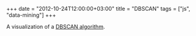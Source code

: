 +++
date = "2012-10-24T12:00:00+03:00"
title = "DBSCAN"
tags = ["js", "data-mining"]
+++

A visualization of a <a href="http://en.wikipedia.org/wiki/DBSCAN">DBSCAN algorithm</a>.

<!--more-->

<style>
    .post {
        max-width: none;
        width: 640px;
        padding: 0;
    }
</style>

<header>
	<nav id="menu"></nav>
	<div class="clear"></div>
</header>

<canvas id="canvas"></canvas>

<script src="/lib/dbscan/math.js"></script>
<script src="/lib/dbscan/utils.js"></script>

<script src="/lib/dbscan/base.js"></script>
<script src="/lib/dbscan/data.js"></script>

<script src="/lib/dbscan/grid.js"></script>

<script>

function loaded(){
	main.setSize(640, 640);

	button("Step",  $update);
	button("Run",   $run);
	button("Stop",  $stop);
	button("Reset", $reset);

	input("eps", 2);
	input("minPts", 2);

	main.reset();
	main.runRendering();
}

var conf = {
	main : {
		background : "#222",
		foreground : "#ddd",
	},
	data : {
		background : "#fff",
		foreground : "#222",
		radius : 15,
	},
	algorithm : {
		marking : 18,
	}
};

main.resetState = function(draw, size, state){
	state.data = clone(inputData);
	state.next = algorithm.init;
	draw.grid = new Grid($R(10,10,size.x-20,size.y-20), $R(0,10,10,0));
};

main.renderBase = function(draw, grid, size, state){
	draw.fillStyle = conf.main.background;
	draw.fillRect(0, 0, size.x, size.y);

	draw.fillStyle = "#777";
	draw.strokeStyle = "#333";
	draw.lineWidth = 1;
	draw.font = "11px Courier New, monospace"
	grid.render(draw);

	var r = $R(size.x - 180, 10, size.x - 20, 170);
	draw.fillStyle = "rgba(255,255,255,0.3)";
	draw.fillRect(r.left, r.top, r.width, r.height);

	draw.fillStyle = conf.main.foreground;
	draw.fillText("time: " + main.tick, r.left + 5, r.top + 12);

	var top = this.history.slice(0, 10),
		y = r.top + 30, dy = 12;
	for(var i = top.length - 1; i >= 0; i -= 1){
		draw.fillText(top[i], r.left + 15, y);
		y += dy;
	}
};

main.renderMouse = function(draw, grid, size, state){
	var p = grid.fromScreen(main.mouse);
	draw.font = "13px Courier New, monospace";
	draw.fillStyle = "#f00";
	draw.fillText(p.toString(), main.mouse.x, main.mouse.y);
};

main.renderInputData = function(draw, grid, size, state){
	foreach(state.data, function(point, label){
		var p = grid.toScreen(point);
		draw.fillStyle = conf.data.background;
		
		draw.beginPath();
		draw.arc(p.x, p.y, conf.data.radius, 0, Math.TAU, 0);
		draw.fill();

		draw.fillStyle = conf.data.foreground;
		draw.font = "bold 16px Georgia";
		draw.fillText(label, p.x - 6, p.y + 6);
	});
};

function mark(draw, grid, point, off, color, strength){
	var p = grid.toScreen(point);
	draw.lineWidth = strength || 1;
	draw.beginPath();
	draw.arc(p.x, p.y, conf.algorithm.marking + off, 0, Math.TAU, 0);
	draw.strokeStyle = color;
	draw.stroke();
};

function renderQuery(draw, grid, point, color, eps){
	var p = grid.toScreen( point );
	// render area
	draw.beginPath();
	draw.lineWidth = 1;
	draw.fillStyle = color;
	draw.save();
		draw.translate(p.x, p.y);
		draw.scale(grid.scale.x, grid.scale.y);
		draw.arc(0, 0, eps, 0, Math.TAU, 0);
	draw.restore();
	draw.fill();
}

main.renderAlgorithm = function(draw, grid, size, state){
	if(state.visiting){
		var point = state.data[state.visiting];
		renderQuery(draw, grid, point, "rgba(0,255,0,0.1)", state.eps);

		var point = state.data[state.lastQuery];
		renderQuery(draw, grid, point, "rgba(255,255,255,0.07)", state.eps);
	}

	// draw visiting 
	if(state.visiting){
		mark(draw, grid, state.data[state.visiting], 0, "#f00", 10);
		foreach(state.neighbors, function(label){
			mark(draw, grid, state.data[label], 2, "#ff0");
		});
	}
	
	if(state.visited){
		foreach(state.data, function(point, label){
			if(state.noise[label])
				mark(draw, grid, point, 0, "rgba(100,100,100,1)", 5)
			else if(state.visited[label])
				mark(draw, grid, point, 2, "#0f0");
		});
	}

	if(state.clusters){
		for(var i = 0; i < state.clusters.length; i += 1){
			var col = "hsla("+i*90+",60%,60%,0.3)";
			foreach(state.clusters[i], function(_, label){
				mark(draw, grid, state.data[label], 9, col, 5);
			});
		}

		foreach(state.cluster, function(_, label){
			mark(draw, grid, state.data[label], 9, "hsla(-60,60%,60%,0.7)", 5);
		});
	}
};

main.render = function(draw, size, state){
	var grid = draw.grid;
	this.renderBase(draw, grid, size, state);
	// this.renderMouse(draw, grid, size, state);

	this.renderAlgorithm(draw, grid, size, state);
	this.renderInputData(draw, grid, size, state);
};

main.updates = function(state){
	algorithm.fixup(state);
	state.next(state);
};

dist = function(a, b){
		var dx = a.x - b.x,
			dy = a.y - b.y;
		return Math.sqrt(dx*dx + dy*dy);
};

regionQuery = function(point, data, eps){
	var result = [],
		p = data[point];
	foreach(data, function(o, label){
		if(label == point) return;
		if(this.dist(p, o) < eps)
			result.push(label);
	});
	return result;
};

visitNextThing = function(state){
	state.visited[state.visiting] = true;
	state.next = algorithm.visitNode;
};

filteredNeighbors = function(neighbors, visited, current){
	var result = [];
	for(var i = 0; i < neighbors.length; i+= 1){
		var n = neighbors[i],
			hasBeenVisited = visited[n],
			isAlreadyInList = current.indexOf(n) >= 0;
		if(!(hasBeenVisited || isAlreadyInList))
			result.push(n);
	}
	return result;
}

algorithm = {
	fixup: function(state){
		// remove visited from unvisited;
		if(state.unvisited)
		for(var i = state.unvisited.length - 1; i >= 0; i -= 1){
			var lbl = state.unvisited[i];
			if(state.visited[lbl])
				state.unvisited.splice(i, 1);
		}
	},
	init : function(state){
		console.log("initializing");
		state.minPts = $("minPts").value;
		state.eps = $("eps").value;
		state.unvisited = Object.keys(state.data);
		state.noise = {};
		state.visited = {};
		state.clustered = {};
		state.clusters = [];
		state.next = algorithm.visitNode;
	},
	visitNode : function(state){
		if(state.unvisited.length == 0){
			state.next = algorithm.done;
			return;
		};
		
		state.visiting = state.unvisited.pop();
		main.log("visiting: " + state.visiting);
		
		var p = state.data[state.visiting];
		state.lastQuery = state.visiting;
		state.neighbors = regionQuery(state.visiting, state.data, state.eps)
		main.log("  neighbors [" + state.neighbors + "]");

		if(state.neighbors.length < state.minPts) {
			state.noise[state.visiting] = true;
			main.log("  mark as noise " + state.visiting);
			visitNextThing(state);
		} else {
			state.next = algorithm.startExpanding;
		}
	},
	
	startExpanding : function(state){
		main.log("  new cluster");
		state.cluster = {};
		state.visitedNeighbors = {};
		state.visitedNeighbors[state.visiting] = true;
		state.cluster[state.visiting] = true;
		state.next = algorithm.visitNeighbor;
	},

	visitNeighbor : function(state){	
		if(state.neighbors.length <= 0){
			state.next = algorithm.doneVisitingNeighbors;
			return;
		}

		state.neighbor = state.neighbors.pop();
		state.visitedNeighbors[state.neighbor] = true;

		main.log("  ..visit: " + state.neighbor);

		if(!state.visited[state.neighbor]){
			state.visited[state.neighbor] = true;
			state.lastQuery = state.neighbor;
			var neighbors = regionQuery(state.neighbor, state.data, state.eps);
			if(neighbors.length > state.minPts){
				neighbors = filteredNeighbors(neighbors, state.visitedNeighbors, state.neighbors);
				main.log("    add [" + neighbors + "]");
				state.neighbors = state.neighbors.concat(neighbors);
			}
		}

		if(!state.clustered[state.neighbor]){
			state.clustered = true;
			state.cluster[state.neighbor] = true;
		}
	},

	doneVisitingNeighbors : function(state){
		main.log("done neighbors");
		state.clusters.push(state.cluster);
		state.cluster = {};
		visitNextThing(state);
	},

	done : function(state){
		state.lastQuery = null;
		state.visiting = null;
		main.log("done");

		main.log("> noise [" + Object.keys(state.noise) + "]");
		for(var i = 0; i < state.clusters.length; i += 1 ){
			main.log("> cluster [" + Object.keys(state.clusters[i]) + "]");
		};

		state.next = algorithm.nothing;
		$stop();
	},
	nothing : function(state){}
}

loaded();
$run();

</script>